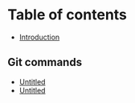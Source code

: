 # Table of contents

* [Introduction](README.md)

## Git commands

* [Untitled](git-commands/untitled-1.md)
* [Untitled](git-commands/untitled.md)

